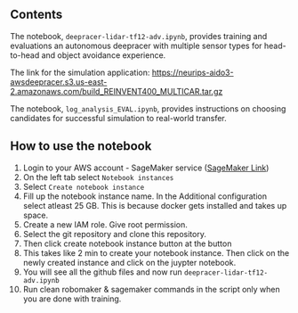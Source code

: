 ## Contents

The notebook, `deepracer-lidar-tf12-adv.ipynb`, provides training and evaluations an autonomous deepracer with multiple sensor types for head-to-head and object avoidance experience.

The link for the simulation application: https://neurips-aido3-awsdeepracer.s3.us-east-2.amazonaws.com/build_REINVENT400_MULTICAR.tar.gz

The notebook, `log_analysis_EVAL.ipynb`, provides instructions on choosing candidates for successful simulation to real-world transfer.


## How to use the notebook

1. Login to your AWS account - SageMaker service ([SageMaker Link](https://us-west-2.console.aws.amazon.com/sagemaker/home?region=us-west-2#/dashboard))
2. On the left tab select `Notebook instances`
3. Select `Create notebook instance`
4. Fill up the notebook instance name. In the Additional configuration select atleast 25 GB. This is because docker gets installed and takes up space.
5. Create a new IAM role. Give root permission.
6. Select the git repository and clone this repository.
7. Then click create notebook instance button at the button
8. This takes like 2 min to create your notebook instance. Then click on the newly created instance and click on the juypter notebook.
9. You will see all the github files and now run `deepracer-lidar-tf12-adv.ipynb`
10. Run clean robomaker & sagemaker commands in the script only when you are done with training.



